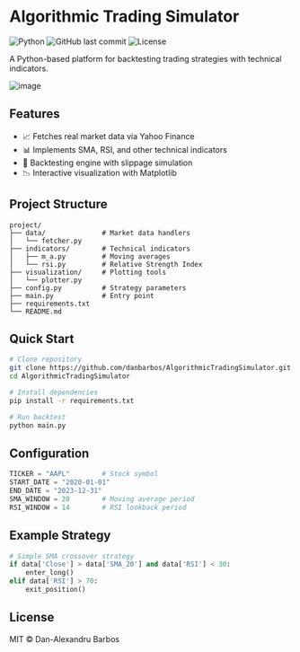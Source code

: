 
# Algorithmic Trading Simulator

![Python](https://img.shields.io/badge/python-3.8+-blue)
![GitHub last commit](https://img.shields.io/github/last-commit/danbarbos/AlgorithmicTradingSimulator)
![License](https://img.shields.io/badge/license-MIT-green)

A Python-based platform for backtesting trading strategies with technical indicators.

![image](https://github.com/user-attachments/assets/f9f8e045-0bf0-4f79-acf4-ef3438d77fd8)


## Features
- 📈 Fetches real market data via Yahoo Finance
- 📊 Implements SMA, RSI, and other technical indicators
- 🧪 Backtesting engine with slippage simulation
- 📉 Interactive visualization with Matplotlib

## Project Structure

```
project/
├── data/              # Market data handlers
│   └── fetcher.py
├── indicators/        # Technical indicators
│   ├── m_a.py         # Moving averages
│   └── rsi.py         # Relative Strength Index
├── visualization/     # Plotting tools
│   └── plotter.py
├── config.py          # Strategy parameters
├── main.py            # Entry point
├── requirements.txt
└── README.md
```

## Quick Start
```bash
# Clone repository
git clone https://github.com/danbarbos/AlgorithmicTradingSimulator.git
cd AlgorithmicTradingSimulator

# Install dependencies
pip install -r requirements.txt

# Run backtest
python main.py
```

## Configuration

```python
TICKER = "AAPL"        # Stock symbol
START_DATE = "2020-01-01"
END_DATE = "2023-12-31"
SMA_WINDOW = 20        # Moving average period
RSI_WINDOW = 14        # RSI lookback period
```

## Example Strategy

```python
# Simple SMA crossover strategy
if data['Close'] > data['SMA_20'] and data['RSI'] < 30:
    enter_long()
elif data['RSI'] > 70:
    exit_position()
```

## License

MIT © Dan-Alexandru Barbos



